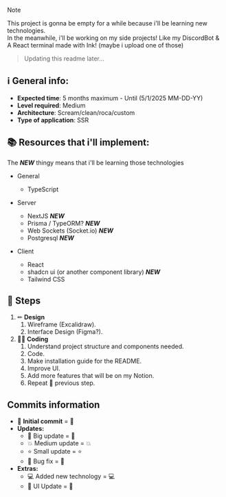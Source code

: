 > [!NOTE]
> This project is gonna be empty for a while because i'll be learning new technologies. <br>
> In the meanwhile, i'll be working on my side projects! Like my DiscordBot & A React terminal made with Ink! (maybe i upload one of those)

> Updating this readme later...

## ℹ **General info:**

- **Expected time**: 5 months maximum - Until (5/1/2025 MM-DD-YY)
- **Level required**: Medium
- **Architecture**: Scream/clean/roca/custom
- **Type of application**: SSR

## 📚 **Resources that i'll implement:**

The **_NEW_** thingy means that i'll be learning those technologies

- General

  - TypeScript

- Server

  - NextJS **_NEW_**
  - Prisma / TypeORM? **_NEW_**
  - Web Sockets (Socket.io) **_NEW_**
  - Postgresql **_NEW_**

- Client
  - React
  - shadcn ui (or another component library) **_NEW_**
  - Tailwind CSS

## 🏁 **Steps**

1. ✏ **Design**
   1. Wireframe (Excalidraw).
   2. Interface Design (Figma?).
2. 👨‍💻 **Coding**
   1. Understand project structure and components needed.
   2. Code.
   3. Make installation guide for the README.
   4. Improve UI.
   5. Add more features that will be on my Notion.
   6. Repeat 🔁 previous step.

## Commits information

- 🔰 **Initial commit** = :beginner:
- **Updates:**
  - 🚀 Big update = :rocket:
  - 💥 Medium update = :boom:
  - ⭐ Small update = :star:
  - 🔨 Bug fix = :hammer:
- **Extras:**
  - 💻 Added new technology = :computer:
  - 🌈 UI Update = :rainbow:

<!-- ## The architecture used:

- **Domain:** Redux - Contexts - Models

- **Use Cases (Business Logic):** Components - Utilities - Hooks - Styled_Components/Layouts

- **Adapter:** Adapters - Interceptors

- **External Services:** Services -->
